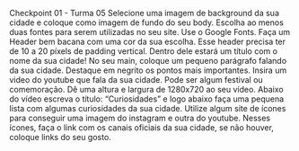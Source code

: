 Checkpoint 01 - Turma 05
Selecione uma imagem de background da sua cidade e coloque como imagem de fundo do seu body.
Escolha ao menos duas fontes para serem utilizadas no seu site. Use o Google Fonts.
Faça um Header bem bacana com uma cor da sua escolha. Esse header precisa ter de 10 a 20 píxels de padding vertical. Dentro dele estará um título com o nome da sua cidade!
No seu main, coloque um pequeno parágrafo falando da sua cidade. Destaque em negrito os pontos mais importantes.
Insira um video do youtube que fala da sua cidade. Pode ser algum festival ou comemoração. Dê uma altura e largura de 1280x720 ao seu vídeo.
Abaixo do vídeo escreva o título: “Curiosidades” e logo abaixo faça uma pequena lista com algumas curiosidades da sua cidade.
Utilize algum site de ícones para conseguir uma imagem do instagram e outra do youtube. Nesses ícones, faça o link com os canais oficiais da sua cidade, se não houver, coloque links do seu gosto.
